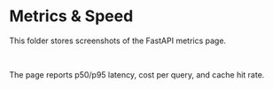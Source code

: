 # Metrics & Speed

This folder stores screenshots of the FastAPI metrics page.

![FastAPI metrics](fastapi_metrics.png)

The page reports p50/p95 latency, cost per query, and cache hit rate.
